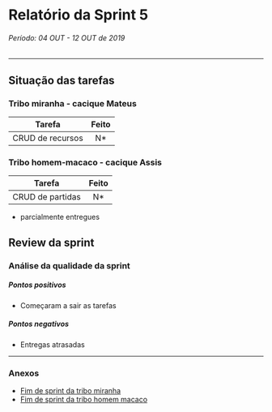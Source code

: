 # Relatório da Sprint 5

###### Período: 04 OUT - 12 OUT de 2019

------

## Situação das tarefas

### Tribo miranha - cacique Mateus

| **Tarefa** | **Feito** |
| ----- | :---: |
| CRUD de recursos | N* |

### Tribo homem-macaco - cacique Assis
| **Tarefa** | **Feito** |
| ----- | :---: |
| CRUD de partidas | N* |

* parcialmente entregues

## Review da sprint

### Análise da qualidade da sprint
##### Pontos positivos
  * Começaram a sair as tarefas
##### Pontos negativos
  * Entregas atrasadas

---
### Anexos
- [Fim de sprint da tribo miranha](../tribo_miranha/final_sprint_5.md)
- [Fim de sprint da tribo homem macaco](../tribo_homem_macaco/final_sprint_5.md)
